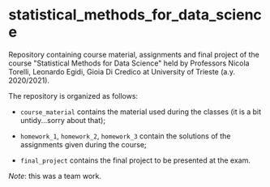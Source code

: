 # statistical_methods_for_data_science
Repository containing course material, assignments and final project of the course "Statistical Methods for Data Science" held by Professors Nicola Torelli, Leonardo Egidi, Gioia Di Credico at University of Trieste (a.y. 2020/2021).

The repository is organized as follows:

- `course_material` contains the material used during the classes (it is a bit untidy...sorry about that);

- `homework_1`, `homework_2`, `homework_3` contain the solutions of the assignments given during the course;
- `final_project` contains the final project to be presented at the exam.

*Note*: this was a team work.


